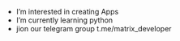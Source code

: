 - I’m interested in creating Apps
- I’m currently learning python
- jion our telegram group t.me/matrix_developer

<!---
kuttahaitu/kuttahaitu is a ✨ special ✨ repository because its `README.md` (this file) appears on your GitHub profile.
You can click the Preview link to take a look at your changes.
--->
